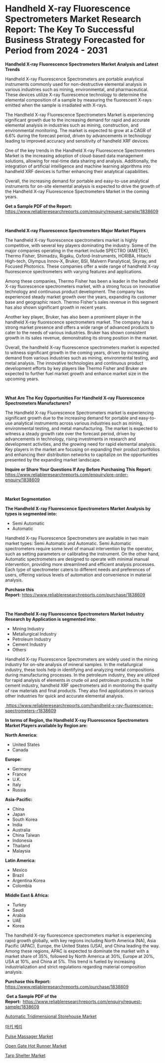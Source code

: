 <p><h1>Handheld X-ray Fluorescence Spectrometers Market Research Report: The Key To Successful Business Strategy Forecasted for Period from 2024 - 2031</h1></p><p><strong>Handheld X-ray Fluorescence Spectrometers Market Analysis and Latest Trends</strong></p>
<p><p>Handheld X-ray Fluorescence Spectrometers are portable analytical instruments commonly used for non-destructive elemental analysis in various industries such as mining, environmental, and pharmaceutical. These devices utilize X-ray fluorescence technology to determine the elemental composition of a sample by measuring the fluorescent X-rays emitted when the sample is irradiated with X-rays.</p><p>The Handheld X-ray Fluorescence Spectrometers Market is experiencing significant growth due to the increasing demand for rapid and accurate elemental analysis in industries such as mining, construction, and environmental monitoring. The market is expected to grow at a CAGR of 6.6% during the forecast period, driven by advancements in technology leading to improved accuracy and sensitivity of handheld XRF devices.</p><p>One of the key trends in the Handheld X-ray Fluorescence Spectrometers Market is the increasing adoption of cloud-based data management solutions, allowing for real-time data sharing and analysis. Additionally, the integration of artificial intelligence and machine learning algorithms into handheld XRF devices is further enhancing their analytical capabilities.</p><p>Overall, the increasing demand for portable and easy-to-use analytical instruments for on-site elemental analysis is expected to drive the growth of the Handheld X-ray Fluorescence Spectrometers Market in the coming years.</p></p>
<p><strong>Get a Sample PDF of the Report:&nbsp;</strong> <a href="https://www.reliableresearchreports.com/enquiry/request-sample/1838609">https://www.reliableresearchreports.com/enquiry/request-sample/1838609</a></p>
<p>&nbsp;</p>
<p><strong>Handheld X-ray Fluorescence Spectrometers Major Market Players</strong></p>
<p><p>The handheld X-ray fluorescence spectrometers market is highly competitive, with several key players dominating the industry. Some of the major companies operating in the market include SPECTRO (AMETEK), Thermo Fisher, Shimadzu, Rigaku, Oxford-Instruments, HORIBA, Hitachi High-tech, Olympus Innov-X, Bruker, BSI, Malvern Panalytical, Skyray, and Focused Photonics. These companies offer a wide range of handheld X-ray fluorescence spectrometers with varying features and applications.</p><p>Among these companies, Thermo Fisher has been a leader in the handheld X-ray fluorescence spectrometers market, with a strong focus on innovative technology and continuous product development. The company has experienced steady market growth over the years, expanding its customer base and geographic reach. Thermo Fisher's sales revenue in this segment has also shown significant growth in recent years.</p><p>Another key player, Bruker, has also been a prominent player in the handheld X-ray fluorescence spectrometers market. The company has a strong market presence and offers a wide range of advanced products to cater to the needs of various industries. Bruker has shown consistent growth in its sales revenue, demonstrating its strong position in the market.</p><p>Overall, the handheld X-ray fluorescence spectrometers market is expected to witness significant growth in the coming years, driven by increasing demand from various industries such as mining, environmental testing, and metal analysis. The innovative technologies and continuous product development efforts by key players like Thermo Fisher and Bruker are expected to further fuel market growth and enhance market size in the upcoming years.</p></p>
<p>&nbsp;</p>
<p><strong>What Are The Key Opportunities For Handheld X-ray Fluorescence Spectrometers Manufacturers?</strong></p>
<p><p>The Handheld X-ray Fluorescence Spectrometers market is experiencing significant growth due to the increasing demand for portable and easy-to-use analytical instruments across various industries such as mining, environmental testing, and metal manufacturing. The market is expected to witness a steady growth rate over the forecast period, driven by advancements in technology, rising investments in research and development activities, and the growing need for rapid elemental analysis. Key players in the market are focusing on expanding their product portfolios and enhancing their distribution networks to capitalize on the opportunities presented by the expanding market landscape.</p></p>
<p><strong>Inquire or Share Your Questions If Any Before Purchasing This Report:</strong> <a href="https://www.reliableresearchreports.com/enquiry/pre-order-enquiry/1838609">https://www.reliableresearchreports.com/enquiry/pre-order-enquiry/1838609</a></p>
<p>&nbsp;</p>
<p><strong>Market Segmentation</strong></p>
<p><strong>The Handheld X-ray Fluorescence Spectrometers Market Analysis by types is segmented into:</strong></p>
<p><ul><li>Semi Automatic</li><li>Automatic</li></ul></p>
<p><p>Handheld X-ray Fluorescence Spectrometers are available in two main market types: Semi Automatic and Automatic. Semi Automatic spectrometers require some level of manual intervention by the operator, such as setting parameters or calibrating the instrument. On the other hand, Automatic spectrometers are designed to operate with minimal manual intervention, providing more streamlined and efficient analysis processes. Each type of spectrometer caters to different needs and preferences of users, offering various levels of automation and convenience in material analysis.</p></p>
<p><strong>Purchase this Report:&nbsp;</strong><a href="https://www.reliableresearchreports.com/purchase/1838609">https://www.reliableresearchreports.com/purchase/1838609</a></p>
<p>&nbsp;</p>
<p><strong>The Handheld X-ray Fluorescence Spectrometers Market Industry Research by Application is segmented into:</strong></p>
<p><ul><li>Mining Industry</li><li>Metallurgical Industry</li><li>Petroleum Industry</li><li>Cement Industry</li><li>Others</li></ul></p>
<p><p>Handheld X-ray Fluorescence Spectrometers are widely used in the mining industry for on-site analysis of mineral samples. In the metallurgical industry, these tools help in identifying and analyzing metal compositions during manufacturing processes. In the petroleum industry, they are utilized for rapid analysis of elements in crude oil and petroleum products. In the cement industry, handheld XRF spectrometers aid in monitoring the quality of raw materials and final products. They also find applications in various other industries for quick and accurate elemental analysis.</p></p>
<p><a href="https://www.reliableresearchreports.com/handheld-x-ray-fluorescence-spectrometers-r1838609">&nbsp;https://www.reliableresearchreports.com/handheld-x-ray-fluorescence-spectrometers-r1838609</a></p>
<p><strong>In terms of Region, the Handheld X-ray Fluorescence Spectrometers Market Players available by Region are:</strong></p>
<p>
    <p> <strong> North America: </strong>
        <ul>
            <li>United States</li>
            <li>Canada</li>
        </ul>
        </p> 
    <p> <strong> Europe: </strong>
        <ul>
            <li>Germany</li>
            <li>France</li>
            <li>U.K.</li>
            <li>Italy</li>
            <li>Russia</li>
        </ul>
        </p> 
    <p> <strong> Asia-Pacific: </strong>
        <ul>
            <li>China</li>
            <li>Japan</li>
            <li>South Korea</li>
            <li>India</li>
            <li>Australia</li>
            <li>China Taiwan</li>
            <li>Indonesia</li>
            <li>Thailand</li>
            <li>Malaysia</li>
        </ul>
        </p> 
    <p> <strong> Latin America: </strong>
        <ul>
            <li>Mexico</li>
            <li>Brazil</li>
            <li>Argentina Korea</li>
            <li>Colombia</li>
        </ul>
        </p> 
    <p> <strong> Middle East & Africa: </strong>
        <ul>
            <li>Turkey</li>
            <li>Saudi</li>
            <li>Arabia</li>
            <li>UAE</li>
            <li>Korea</li>
        </ul>
    </p>
    </p>
<p><p>The handheld X-ray fluorescence spectrometers market is experiencing rapid growth globally, with key regions including North America (NA), Asia Pacific (APAC), Europe, the United States (USA), and China leading the way. Among these regions, APAC is expected to dominate the market with a market share of 35%, followed by North America at 30%, Europe at 20%, USA at 10%, and China at 5%. This trend is fueled by increasing industrialization and strict regulations regarding material composition analysis.</p></p>
<p><strong>Purchase this Report: </strong><a href="https://www.reliableresearchreports.com/purchase/1838609">https://www.reliableresearchreports.com/purchase/1838609</a></p>
<p>&nbsp;<strong>Get a Sample PDF of the Report:&nbsp;&nbsp;</strong><a href="https://www.reliableresearchreports.com/enquiry/request-sample/1838609">https://www.reliableresearchreports.com/enquiry/request-sample/1838609</a></p>
<p><strong></strong></p>
<p><p><a href="https://github.com/Krdamani25/Market-Research-Report-List-1/blob/main/automatic-tridimensional-storehouse-market.md">Automatic Tridimensional Storehouse Market</a></p><p><a href="https://medium.com/@waynegibson1959/%EA%B8%80%EB%A1%9C%EB%B2%8C-%EB%A7%90%ED%82%A4-%EB%B2%A0%EB%A6%AC-%EC%8B%9C%EC%9E%A5%EC%9D%98-%EC%B2%A0%EC%A0%80%ED%95%9C-%EB%B6%84%EC%84%9D-%EC%84%B1%EC%9E%A5-%EB%8F%99%ED%96%A5-%EB%B0%8F-%EC%8B%9C%EC%9E%A5-%EC%98%88%EC%B8%A1-2024-2031-985259890410">마키 베리</a></p><p><a href="https://medium.com/@mariedawsonv3/global-pulse-massager-market-by-product-type-by-application-by-region-and-companies-industry-fb0f20eed6da">Pulse Massager Market</a></p><p><a href="https://github.com/lizaRempel/Market-Research-Report-List-1/blob/main/open-gate-hot-runner-market.md">Open Gate Hot Runner Market</a></p><p><a href="https://medium.com/@adam.dyer78678/analyzing-tarp-shelter-market-dynamics-and-growth-drivers-and-forecasted-for-period-from-2024-to-03e1d7d0e38a">Tarp Shelter Market</a></p></p>